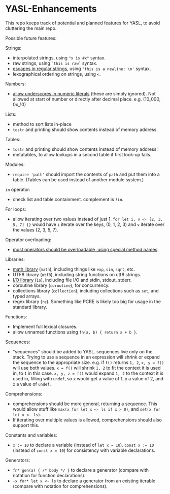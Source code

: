# YASL-Enhancements
This repo keeps track of potential and planned features for YASL, to avoid cluttering the main repo.

Possible future features:

Strings:
- interpolated strings, using `"x is #x"` syntax.
- raw strings, using `` `this is raw` `` syntax.
- [escapes in regular strings](string-escapes.md), using `'this is a newline: \n'` syntax.
- lexographical ordering on strings, using `<`.

Numbers:
- [allow underscores in numeric literals](underscores-in-numeric-literals.md) (these are simply ignored). Not allowed at start of number or directly after decimal place. e.g. (10_000, 0x_10)

Lists:
- method to sort lists in-place
- `tostr` and printing should show contents instead of memory address.

Tables:
- `tostr` and printing should show contents instead of memory address.'
- metatables, to allow lookups in a second table if first look-up fails.

Modules:
- `require 'path'` should import the contents of `path` and put them into a table. (Tables can be used instead of another module system.)

`in` operator:
- check list and table containment. complement is `!in`.

For loops:
- allow iterating over two values instead of just 1. `for let i, v <- [2, 3, 5, 7] {}` would have `i` iterate over the keys, (0, 1, 2, 3) and `v` iterate over the values (2, 3, 5, 7).

Operator overloading:
- [most operators should be overloadable, using special method names](operator-overloading.md).

Libraries:
- [math library](std-math.md) (`math`), including things like `exp`, `sin`, `sqrt`, etc.
- UTF8 library (`utf8`), including string functions on utf8 strings.
- [I/O library](std-io.md) (`io`), including file I/O and stdin, stdout, stderr.
- coroutine library (`coroutine`), for concurrency.
- collections library (`collection`), including collections such as `set`, and typed arrays.
- regex library (`re`). Something like PCRE is likely too big for usage in the standard library.

Functions:
- Implement full lexical closures.
- allow unnamed functions using `fn(a, b) { return a + b }`.

Sequences:
- "sequences" should be added to YASL. sequences live only on the stack. Trying to use a sequence in an expression will shrink or expand the sequence to the appropriate size. e.g. if `f()` returns `1, 2`, `x, y = f()` will use both values. `x = f()` will shrink `1, 2` to fit the context it is used in, to `1` in this case. `x, y, z = f()` would expand `1, 2` to the context it is used in, filling with `undef`, so `x` would get a value of 1, `y` a value of 2, and `z` a value of `undef`.

Comprehensions:
- comprehensions should be more general, returning a sequence. This would allow stuff like `max(x for let x <- ls if x > 0)`, and `set(x for let x <- ls)`.
- If iterating over multiple values is allowed, comprehensions should also support this.

Constants and variables:
- `x := 10` to declare a variable (instead of `let x = 10`). `const x := 10` (instead of `const x = 10`) for consistency with variable declarations.

Generators:
- `fn* gen(a) { /* body */ }` to declare a generator (compare with notation for function declarations).
- `-x for* let x <- ls` to declare a generator from an existing iterable (compare with notation for comprehensions).
